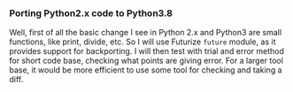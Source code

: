 ### Porting Python2.x code to Python3.8

Well, first of all the basic change I see in Python 2.x and Python3 are small functions, like print, divide, etc.
So I will use Futurize `future` module, as it provides support for backporting. I will then test with trial and error method for short code base, checking what points are giving error. For a larger tool base, it would be more efficient to use some tool for checking and taking a diff.
